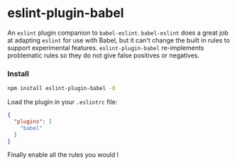 # eslint-plugin-babel

An `eslint` plugin companion to `babel-eslint`. `babel-eslint` does a great job at adapting `eslint`
for use with Babel, but it can't change the built in rules to support experimental features.
`eslint-plugin-babel` re-implements problematic rules so they do not give false positives or negatives.

### Install

```sh
npm install eslint-plugin-babel -D
```

Load the plugin in your `.eslintrc` file:

```json
{
  "plugins": [
    "babel"
  ]
}
```

Finally enable all the rules you would l